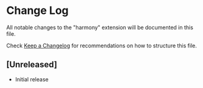 # Change Log

All notable changes to the "harmony" extension will be documented in this file.

Check [Keep a Changelog](http://keepachangelog.com/) for recommendations on how to structure this file.

## [Unreleased]

- Initial release